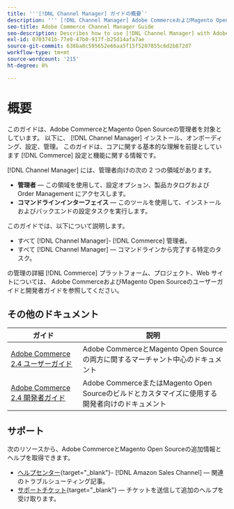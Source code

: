```yaml
---
title: '''[!DNL Channel Manager] ガイドの概要`'
description: ''' [!DNL Channel Manager] Adobe CommerceおよびMagento Open Source管理者向け（インストールとオンボーディングを含む）'
seo-title: Adobe Commerce Channel Manager Guide
seo-description: Describes how to use [!DNL Channel Manager] with Adobe Commerce or Magento Open Source.
exl-id: 0703741b-77e0-47b0-917f-b25d14afa7ae
source-git-commit: 638ba8c595652e66aa5f15f5207855c6d2b872d7
workflow-type: tm+mt
source-wordcount: '215'
ht-degree: 0%

---
```



# 概要

このガイドは、Adobe CommerceとMagento Open Sourceの管理者を対象としています。 以下に、 [!DNL Channel Manager] インストール、オンボーディング、設定、管理。 このガイドは、コアに関する基本的な理解を前提としています [!DNL Commerce] 設定と機能に関する情報です。

[!DNL Channel Manager] には、管理者向けの次の 2 つの領域があります。

* **管理者** — この領域を使用して、設定オプション、製品カタログおよび Order Management にアクセスします。
* **コマンドラインインターフェイス** — このツールを使用して、インストールおよびバックエンドの設定タスクを実行します。

このガイドでは、以下について説明します。

* すべて [!DNL Channel Manager]- [!DNL Commerce] 管理者。
* すべて [!DNL Channel Manager] — コマンドラインから完了する特定のタスク。

の管理の詳細 [!DNL Commerce] プラットフォーム、プロジェクト、Web サイトについては、 Adobe CommerceおよびMagento Open Sourceのユーザーガイドと開発者ガイドを参照してください。

## その他のドキュメント

| ガイド | 説明 |
|----------------------------------------------------------------------|----------------------------------------------------------------------------------------------------|
| [Adobe Commerce 2.4 ユーザーガイド](https://docs.magento.com/user-guide) | Adobe CommerceとMagento Open Sourceの両方に関するマーチャント中心のドキュメント |
| [Adobe Commerce 2.4 開発者ガイド](https://devdocs.magento.com) | Adobe CommerceまたはMagento Open Sourceのビルドとカスタマイズに使用する開発者向けのドキュメント |

## サポート

次のリソースから、Adobe CommerceとMagento Open Sourceの追加情報とヘルプを取得できます。

* [ヘルプセンター](https://support.magento.com/hc/en-us){target=&quot;_blank&quot;}- [!DNL Amazon Sales Channel] — 関連のトラブルシューティング記事。
* [サポートチケット](https://support.magento.com/hc/en-us/articles/360000913794#submit-ticket){target=&quot;_blank&quot;} — チケットを送信して追加のヘルプを受け取ります。
